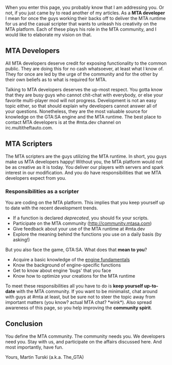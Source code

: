 When you enter this page, you probably know that I am addressing you. Or not, if you just came by to read another of my articles. As a **MTA developer** I mean for once the guys working their backs off to deliver the MTA runtime for us and the casual scripter that wants to unleash his creativity on the MTA platform. Each of these plays his role in the MTA community, and I would like to elaborate my vision on that.

MTA Developers
--------------

All MTA developers deserve credit for exposing functionality to the common public. They are doing this for no cash whatsoever, at least what I know of. They for once are led by the urge of the community and for the other by their own beliefs as to what is required for MTA.

Talking to MTA developers deserves the up-most respect. You gotta know that they are busy guys who cannot chit-chat with everybody, or else your favorite multi-player mod will not progress. Development is not an easy topic either, so that should explain why developers cannot answer all of your questions. Nonetheless, they are the most valuable source for knowledge on the GTA:SA engine and the MTA runtime. The best place to contact MTA developers is at the \#mta.dev channel on irc.multitheftauto.com.

MTA Scripters
-------------

The MTA scripters are the guys utilizing the MTA runtime. In short, you guys make us MTA developers happy! Without you, the MTA platform would not be as creative as it is today. You deliver our players with servers and spark interest in our modification. And you do have responsibilities that we MTA developers expect from you.

### Responsibilities as a scripter

You are coding on the MTA platform. This implies that you keep yourself up to date with the recent development trends.

-   If a function is declared *deprecated*, you should fix your scripts.
-   Participate on the MTA community (http://community.mtasa.com)
-   Give feedback about your use of the MTA runtime at \#mta.dev
-   Explore the meaning behind the functions you use on a daily basis (by asking!)

But you also face the game, GTA:SA. What does that **mean to you**?

-   Acquire a basic knowledge of the [engine fundamentals](/docs/gta:sa_engine_research.md "wikilink")
-   Know the background of engine-specific functions
-   Get to know about engine 'bugs' that you face
-   Know how to optimize your creations for the MTA runtime

To meet these responsibilities all you have to do is **keep yourself up-to-date** with the MTA community. If you want to be minimalist, chat around with guys at \#mta at least, but be sure not to steer the topic away from important matters (you know? actual MTA chat? \*wink\*). Also spread awareness of this page, so you help improving the **community spirit**.

Conclusion
----------

You define the MTA community. The community needs you. We developers need you. Stay with us, and participate on the affairs discussed here. And most importantly, have fun.

Yours, Martin Turski (a.k.a. The\_GTA)
